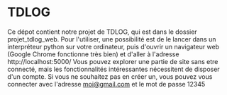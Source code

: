# TDLOG
Ce dépot contient notre projet de TDLOG, qui est dans le dossier projet_tdlog_web. 
Pour l'utiliser, une possibilité est de le lancer dans un interpréteur python sur votre ordinateur, puis d'ouvrir un navigateur web (Google Chrome fonctionne très bien) et d'aller à l'adresse http://localhost:5000/
Vous pouvez explorer une partie de site sans etre connecté, mais les fonctionnalités intéressantes nécessitent de disposer d'un compte. Si vous ne souhaitez pas en créer un, vous pouvez vous connecter avec l'adresse moi@gmail.com et le mot de passe 12345
